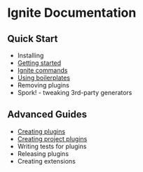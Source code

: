 # Ignite Documentation

## Quick Start

* Installing
* [Getting started](./quick-start/getting-started.md)
* [Ignite commands](./quick-start/ignite-commands.md)
* [Using boilerplates](./quick-start/using-boilerplates.md)
* Removing plugins
* Spork! - tweaking 3rd-party generators

## Advanced Guides

* [Creating plugins](./advanced-guides/creating-plugins.md)
* [Creating project plugins](./advanced-guides/creating-project-plugins.md)
* Writing tests for plugins
* Releasing plugins
* Creating extensions

